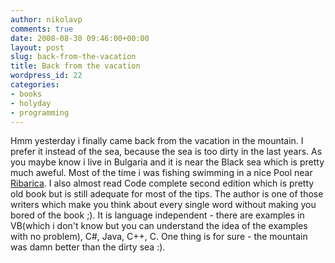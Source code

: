 ```yaml
---
author: nikolavp
comments: true
date: 2008-08-30 09:46:00+00:00
layout: post
slug: back-from-the-vacation
title: Back from the vacation
wordpress_id: 22
categories:
- books
- holyday
- programming
---
```


Hmm yesterday i finally came back from the vacation in the mountain. I prefer it instead of the sea, because the sea is too dirty in the last years. As you maybe know i live in Bulgaria and it is near the Black sea which is pretty much aweful. Most of the time i was fishing swimming in a nice Pool near [Ribarica](http://www.google.com/maps/ms?ie=UTF8&hl=en&msa=0&msid=100789870492295989353.000455aa4b7201cd48d24&z=17). I also almost read Code complete second edition which is pretty old book but is still adequate for most of the tips. The author is one of those writers which make you think about every single word without making you bored of the book ;). It is language independent - there are examples in VB(which i don't know but you can understand the idea of the examples with no problem), C#, Java, C++, C. One thing is for sure - the mountain was damn better than the dirty sea :).
